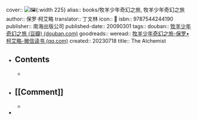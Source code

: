 cover:: ![🖼 ](../assets/2023/s3668327.jpg){:width 225}
alias:: books/牧羊少年奇幻之旅, 牧羊少年奇幻之旅
author:: 保罗·柯艾略
translator:: 丁文林
icon:: 📖
isbn:: 9787544244190
publisher:: 南海出版公司
published-date:: 20090301
tags::
douban:: [牧羊少年奇幻之旅 (豆瓣) (douban.com)](https://book.douban.com/subject/3608208/)
goodreads::
weread:: [牧羊少年奇幻之旅-保罗•柯艾略-微信读书 (qq.com)](https://weread.qq.com/web/bookDetail/7c932dd05b71537c9f3404d)
created:: 20230718
title:: The Alchemist
- ## Contents
  -
- ## [[Comment]]
  -
-